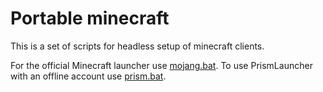 # Portable minecraft

This is a set of scripts for headless setup of minecraft clients.

For the official Minecraft launcher use [mojang.bat](mojang.bat).
To use PrismLauncher with an offline account use [prism.bat](prism.bat).
